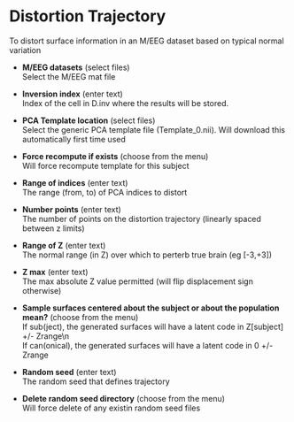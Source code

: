 # Distortion Trajectory  
To distort surface information in an M/EEG dataset based on typical normal variation  

* **M/EEG datasets** (select files)  
Select the M/EEG mat file  

* **Inversion index** (enter text)  
Index of the cell in D.inv where the results will be stored.  

* **PCA Template location** (select files)  
Select the generic PCA template file (Template_0.nii). Will download this automatically first time used  

* **Force recompute if exists** (choose from the menu)  
Will force recompute template for this subject  

* **Range of indices** (enter text)  
The range (from, to) of PCA indices to distort  

* **Number points** (enter text)  
The number of points on the distortion trajectory (linearly spaced between z limits)  

* **Range of Z** (enter text)  
The normal range (in Z) over which to perterb true brain (eg [-3,+3])  

* **Z max** (enter text)  
The max absolute Z value permitted (will flip displacement sign otherwise)  

* **Sample surfaces centered about the subject or about the population mean?** (choose from the menu)  
If sub(ject), the generated surfaces will have a latent code in Z[subject] +/- Zrange\n  
If can(onical), the generated surfaces will have a latent code in 0 +/- Zrange  

* **Random seed** (enter text)  
The random seed that defines trajectory  

* **Delete random seed directory** (choose from the menu)  
Will force delete of any existin random seed files  
